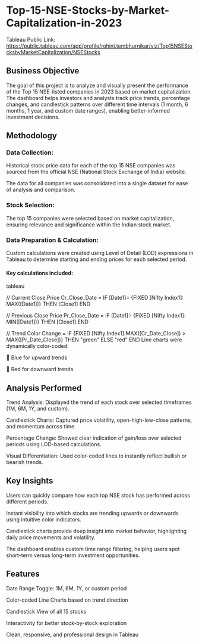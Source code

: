 # Top-15-NSE-Stocks-by-Market-Capitalization-in-2023
Tableau Public Link: https://public.tableau.com/app/profile/rohini.tembhurnikar/viz/Top15NSEStocksbyMarketCapitalization/NSEStocks

## Business Objective
The goal of this project is to analyze and visually present the performance of the Top 15 NSE-listed companies in 2023 based on market capitalization. The dashboard helps investors and analysts track price trends, percentage changes, and candlestick patterns over different time intervals (1 month, 6 months, 1 year, and custom date ranges), enabling better-informed investment decisions.

## Methodology
### Data Collection:

Historical stock price data for each of the top 15 NSE companies was sourced from the official NSE (National Stock Exchange of India) website.

The data for all companies was consolidated into a single dataset for ease of analysis and comparison.

### Stock Selection:

The top 15 companies were selected based on market capitalization, ensuring relevance and significance within the Indian stock market.

### Data Preparation & Calculation:

Custom calculations were created using Level of Detail (LOD) expressions in Tableau to determine starting and ending prices for each selected period.

#### Key calculations included:

tableau

// Current Close Price
Cr_Close_Date = IF [Date1]= {FIXED [Nifty Index1]: MAX([Date1])} THEN [Close1] END

// Previous Close Price
Pr_Close_Date = IF [Date1]= {FIXED [Nifty Index1]: MIN([Date1])} THEN [Close1] END

// Trend Color
Change = IF {FIXED [Nifty Index1]:MAX([Cr_Date_Close]) > MAX([Pr_Date_Close])} 
         THEN "green" 
         ELSE "red" 
         END
Line charts were dynamically color-coded:

🔵 Blue for upward trends

🔴 Red for downward trends

## Analysis Performed
Trend Analysis: Displayed the trend of each stock over selected timeframes (1M, 6M, 1Y, and custom).

Candlestick Charts: Captured price volatility, open-high-low-close patterns, and momentum across time.

Percentage Change: Showed clear indication of gain/loss over selected periods using LOD-based calculations.

Visual Differentiation: Used color-coded lines to instantly reflect bullish or bearish trends.

## Key Insights
Users can quickly compare how each top NSE stock has performed across different periods.

Instant visibility into which stocks are trending upwards or downwards using intuitive color indicators.

Candlestick charts provide deep insight into market behavior, highlighting daily price movements and volatility.

The dashboard enables custom time range filtering, helping users spot short-term versus long-term investment opportunities.

 ## Features
Date Range Toggle: 1M, 6M, 1Y, or custom period

Color-coded Line Charts based on trend direction

Candlestick View of all 15 stocks

Interactivity for better stock-by-stock exploration

Clean, responsive, and professional design in Tableau
